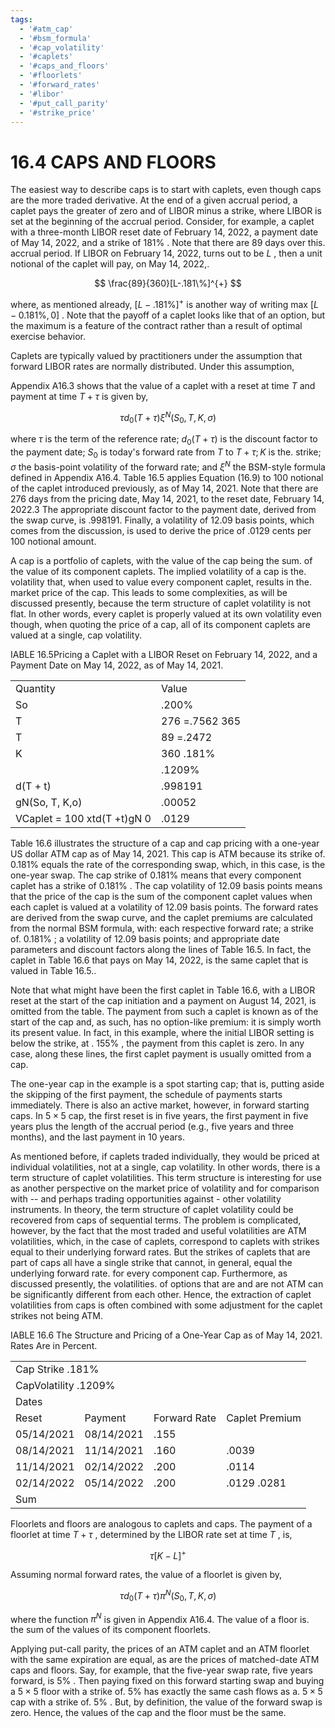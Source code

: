 ```yaml
---
tags:
  - '#atm_cap'
  - '#bsm_formula'
  - '#cap_volatility'
  - '#caplets'
  - '#caps_and_floors'
  - '#floorlets'
  - '#forward_rates'
  - '#libor'
  - '#put_call_parity'
  - '#strike_price'
---
```

# 16.4 CAPS AND FLOORS  

The easiest way to describe caps is to start with caplets, even though caps are the more traded derivative. At the end of a given accrual period, a caplet pays the greater of zero and of LIBOR minus a strike, where LIBOR is set at the beginning of the accrual period. Consider, for example, a caplet with a three-month LIBOR reset date of February 14, 2022, a payment date of May 14, 2022, and a strike of $181\%$ . Note that there are 89 days over this. accrual period. If LIBOR on February 14, 2022, turns out to be $L$ , then a unit notional of the caplet will pay, on May 14, 2022,.  

$$
\frac{89}{360}[L-.181\%]^{+}
$$  

where, as mentioned already, $[L-.181\%]^{+}$ is another way of writing max $[L-0.181\%,0]$ . Note that the payoff of a caplet looks like that of an option, but the maximum is a feature of the contract rather than a result of optimal exercise behavior.  

Caplets are typically valued by practitioners under the assumption that forward LIBOR rates are normally distributed. Under this assumption,  

Appendix A16.3 shows that the value of a caplet with a reset at time $T$ and payment at time $T+\tau$ is given by,  

$$
\tau d_{0}(T+\tau)\xi^{N}(S_{0},T,K,\sigma)
$$  

where $\tau$ is the term of the reference rate; $d_{0}(T+\tau)$ is the discount factor to the payment date; $S_{0}$ is today's forward rate from $T$ to $T+\tau;K$ is the. strike; $\sigma$ the basis-point volatility of the forward rate; and $\xi^{N}$ the BSM-style formula defined in Appendix A16.4. Table 16.5 applies Equation (16.9) to 100 notional of the caplet introduced previously, as of May 14, 2021. Note that there are 276 days from the pricing date, May 14, 2021, to the reset date, February 14, 2022.3 The appropriate discount factor to the payment date, derived from the swap curve, is .998191. Finally, a volatility of 12.09 basis points, which comes from the discussion, is used to derive the price of .0129 cents per 100 notional amount.  

A cap is a portfolio of caplets, with the value of the cap being the sum. of the value of its component caplets. The implied volatility of a cap is the. volatility that, when used to value every component caplet, results in the. market price of the cap. This leads to some complexities, as will be discussed presently, because the term structure of caplet volatility is not flat. In other words, every caplet is properly valued at its own volatility even though, when quoting the price of a cap, all of its component caplets are valued at a single, cap volatility.  

IABLE 16.5Pricing a Caplet with a LIBOR Reset on February 14, 2022, and a Payment Date on May 14, 2022, as of May 14, 2021.   


<html><body><table><tr><td>Quantity</td><td>Value</td></tr><tr><td>So</td><td>.200%</td></tr><tr><td>T</td><td>276 =.7562 365</td></tr><tr><td>T</td><td>89 =.2472</td></tr><tr><td>K</td><td>360 .181%</td></tr><tr><td></td><td>.1209%</td></tr><tr><td>d(T + t)</td><td>.998191</td></tr><tr><td>gN(So, T, K,o)</td><td>.00052</td></tr><tr><td>VCaplet = 100 xtd(T +t)gN 0</td><td>.0129</td></tr></table></body></html>  

Table 16.6 illustrates the structure of a cap and cap pricing with a one-year US dollar ATM cap as of May 14, 2021. This cap is ATM because its strike of. $0.181\%$ equals the rate of the corresponding swap, which, in this case, is the one-year swap. The cap strike of $0.181\%$ means that every component caplet has a strike of $0.181\%$ . The cap volatility of 12.09 basis points means that the price of the cap is the sum of the component caplet values when each caplet is valued at a volatility of 12.09 basis points. The forward rates are derived from the swap curve, and the caplet premiums are calculated from the normal BSM formula, with: each respective forward rate; a strike of. $0.181\%$ ; a volatility of 12.09 basis points; and appropriate date parameters and discount factors along the lines of Table 16.5. In fact, the caplet in Table 16.6 that pays on May 14, 2022, is the same caplet that is valued in Table 16.5..  

Note that what might have been the first caplet in Table 16.6, with a LIBOR reset at the start of the cap initiation and a payment on August 14, 2021, is omitted from the table. The payment from such a caplet is known as of the start of the cap and, as such, has no option-like premium: it is simply worth its present value. In fact, in this example, where the initial LIBOR setting is below the strike, at . $155\%$ , the payment from this caplet is zero. In any case, along these lines, the first caplet payment is usually omitted from a cap.  

The one-year cap in the example is a spot starting cap; that is, putting aside the skipping of the first payment, the schedule of payments starts immediately. There is also an active market, however, in forward starting caps. In $5\times5$ cap, the first reset is in five years, the first payment in five years plus the length of the accrual period (e.g., five years and three months), and the last payment in 10 years.  

As mentioned before, if caplets traded individually, they would be priced at individual volatilities, not at a single, cap volatility. In other words, there is a term structure of caplet volatilities. This term structure is interesting for use as another perspective on the market price of volatility and for comparison with -- and perhaps trading opportunities against - other volatility instruments. In theory, the term structure of caplet volatility could be recovered from caps of sequential terms. The problem is complicated, however, by the fact that the most traded and useful volatilities are ATM volatilities, which, in the case of caplets, correspond to caplets with strikes equal to their underlying forward rates. But the strikes of caplets that are part of caps all have a single strike that cannot, in general, equal the underlying forward rate. for every component cap. Furthermore, as discussed presently, the volatilities. of options that are and are not ATM can be significantly different from each other. Hence, the extraction of caplet volatilities from caps is often combined with some adjustment for the caplet strikes not being ATM.  

IABLE 16.6 The Structure and Pricing of a One-Year Cap as of May 14, 2021. Rates Are in Percent.   


<html><body><table><tr><td colspan="4">Cap Strike .181%</td></tr><tr><td colspan="4">CapVolatility .1209%</td></tr><tr><td colspan="2">Dates</td><td></td><td></td></tr><tr><td>Reset</td><td>Payment</td><td>Forward Rate</td><td>Caplet Premium</td></tr><tr><td>05/14/2021</td><td>08/14/2021</td><td>.155</td><td></td></tr><tr><td>08/14/2021</td><td>11/14/2021</td><td>.160</td><td>.0039</td></tr><tr><td>11/14/2021</td><td>02/14/2022</td><td>.200</td><td>.0114</td></tr><tr><td>02/14/2022</td><td>05/14/2022</td><td>.200</td><td>.0129 .0281</td></tr><tr><td colspan="4">Sum</td></tr></table></body></html>  

Floorlets and floors are analogous to caplets and caps. The payment of a floorlet at time $T+\tau$ , determined by the LIBOR rate set at time $T$ , is,  

$$
\tau[K-L]^{+}
$$  

Assuming normal forward rates, the value of a floorlet is given by,  

$$
\tau d_{0}(T+\tau)\pi^{N}(S_{0},T,K,\sigma)
$$  

where the function $\pi^{N}$ is given in Appendix A16.4. The value of a floor is.   
the sum of the values of its component floorlets.  

Applying put-call parity, the prices of an ATM caplet and an ATM floorlet with the same expiration are equal, as are the prices of matched-date ATM caps and floors. Say, for example, that the five-year swap rate, five years forward, is $5\%$ . Then paying fixed on this forward starting swap and buying a $5\times5$ floor with a strike of. $5\%$ has exactly the same cash flows as a. $5\times5$ cap with a strike of. $5\%$ . But, by definition, the value of the forward swap is zero. Hence, the values of the cap and the floor must be the same.  
